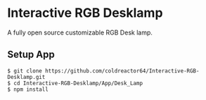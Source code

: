 # Interactive RGB Desklamp
A fully open source customizable RGB Desk lamp.

## Setup App
```
$ git clone https://github.com/coldreactor64/Interactive-RGB-Desklamp.git
$ cd Interactive-RGB-Desklamp/App/Desk_Lamp
$ npm install
```
